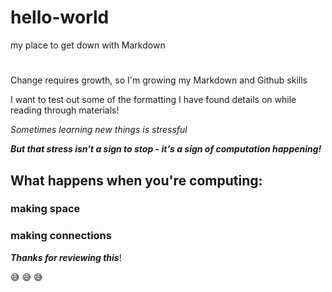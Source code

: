 # hello-world
my place to get down with Markdown  
#

Change requires growth, so I'm growing my Markdown and Github skills

I want to test out some of the formatting I have found details on while reading through materials!

*Sometimes learning new things is stressful*

***But that stress isn't a sign to stop - it's a sign of computation happening!***
## What happens when you're computing:
### making space
### making connections 

***Thanks for reviewing this***!

:sweat_smile:  :sweat_smile:  :sweat_smile:
